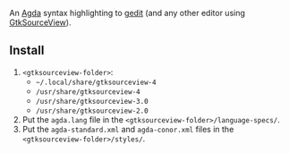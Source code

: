 An [Agda](https://agda.readthedocs.io/en/latest/getting-started/what-is-agda.html) syntax highlighting to [gedit](https://wiki.gnome.org/Apps/Gedit) (and any other editor using [GtkSourceView](https://wiki.gnome.org/Projects/GtkSourceView)).

## Install

1. `<gtksourceview-folder>`:
    - `~/.local/share/gtksourceview-4`
    - `/usr/share/gtksourceview-4`
    - `/usr/share/gtksourceview-3.0`
    - `/usr/share/gtksourceview-2.0`
2. Put the `agda.lang` file in the `<gtksourceview-folder>/language-specs/`.
3. Put the `agda-standard.xml` and `agda-conor.xml` files in the `<gtksourceview-folder>/styles/`.
